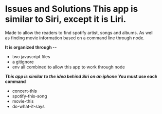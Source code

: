  # **Issues and Solutions** This app is similar to Siri, except it is Liri. 

 Made to allow the readers to find spotify artist, songs and albums. As well as finding movie information based on a command line through node.

 **It is organized through --**
* two javascript files
* a gitignore
* env all combined to allow this app to work through node

***This app is similar to the idea behind Siri on an iphone***
**You must use each command**
* concert-this
* spotify-this-song
* movie-this
* do-what-it-says

